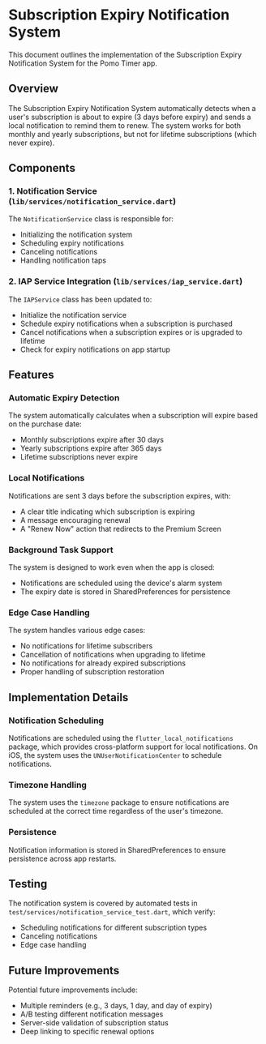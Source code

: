 # Subscription Expiry Notification System

This document outlines the implementation of the Subscription Expiry Notification System for the Pomo Timer app.

## Overview

The Subscription Expiry Notification System automatically detects when a user's subscription is about to expire (3 days before expiry) and sends a local notification to remind them to renew. The system works for both monthly and yearly subscriptions, but not for lifetime subscriptions (which never expire).

## Components

### 1. Notification Service (`lib/services/notification_service.dart`)

The `NotificationService` class is responsible for:
- Initializing the notification system
- Scheduling expiry notifications
- Canceling notifications
- Handling notification taps

### 2. IAP Service Integration (`lib/services/iap_service.dart`)

The `IAPService` class has been updated to:
- Initialize the notification service
- Schedule expiry notifications when a subscription is purchased
- Cancel notifications when a subscription expires or is upgraded to lifetime
- Check for expiry notifications on app startup

## Features

### Automatic Expiry Detection

The system automatically calculates when a subscription will expire based on the purchase date:
- Monthly subscriptions expire after 30 days
- Yearly subscriptions expire after 365 days
- Lifetime subscriptions never expire

### Local Notifications

Notifications are sent 3 days before the subscription expires, with:
- A clear title indicating which subscription is expiring
- A message encouraging renewal
- A "Renew Now" action that redirects to the Premium Screen

### Background Task Support

The system is designed to work even when the app is closed:
- Notifications are scheduled using the device's alarm system
- The expiry date is stored in SharedPreferences for persistence

### Edge Case Handling

The system handles various edge cases:
- No notifications for lifetime subscribers
- Cancellation of notifications when upgrading to lifetime
- No notifications for already expired subscriptions
- Proper handling of subscription restoration

## Implementation Details

### Notification Scheduling

Notifications are scheduled using the `flutter_local_notifications` package, which provides cross-platform support for local notifications. On iOS, the system uses the `UNUserNotificationCenter` to schedule notifications.

### Timezone Handling

The system uses the `timezone` package to ensure notifications are scheduled at the correct time regardless of the user's timezone.

### Persistence

Notification information is stored in SharedPreferences to ensure persistence across app restarts.

## Testing

The notification system is covered by automated tests in `test/services/notification_service_test.dart`, which verify:
- Scheduling notifications for different subscription types
- Canceling notifications
- Edge case handling

## Future Improvements

Potential future improvements include:
- Multiple reminders (e.g., 3 days, 1 day, and day of expiry)
- A/B testing different notification messages
- Server-side validation of subscription status
- Deep linking to specific renewal options 